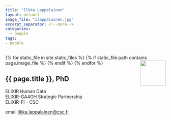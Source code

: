 ```yaml
---
title: "Ilkka Lappalainen"
layout: default
image_file: "ilappalainen.jpg"
excerpt_separator: <!--more-->
categories:
  - people
tags:
- people
---
```


{% for static_file in site.static_files %}
  {% if static_file.path contains page.image_file %}
<img style="float: right; width: 80px;" src="{{ static_file.path | relative_url}}" />
  {% endif %}
{% endfor %}

## {{ page.title }}, PhD

ELIXIR Human Data  
ELIXIR-GA4GH Strategic Partnership  
ELIXIR-FI - CSC

<!--more-->

email [ilkka.lappalainen@csc.fi](mailto:ilkka.lappalainen@csc.fi)

